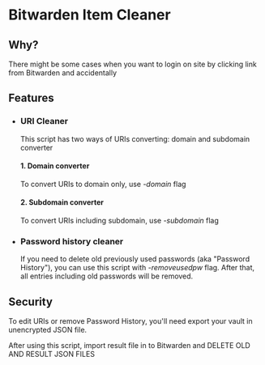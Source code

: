 # Bitwarden Item Cleaner

## Why?
There might be some cases when you want to login on site by clicking link from Bitwarden and accidentally 
## Features

- ### URI Cleaner
    This script has two ways of URIs converting: domain and subdomain converter
    #### 1. Domain converter
    To convert URIs to domain only, use *-domain* flag

    #### 2. Subdomain converter
    To convert URIs including subdomain, use *-subdomain* flag

- ### Password history cleaner
    If you need to delete old previously used passwords (aka "Password History"), you can use this script with *-removeusedpw* flag. After that, all entries including old passwords will be removed.

## Security
To edit URIs or remove Password History, you'll need export your vault in unencrypted JSON file.

After using this script, import result file in to Bitwarden and DELETE OLD AND RESULT JSON FILES